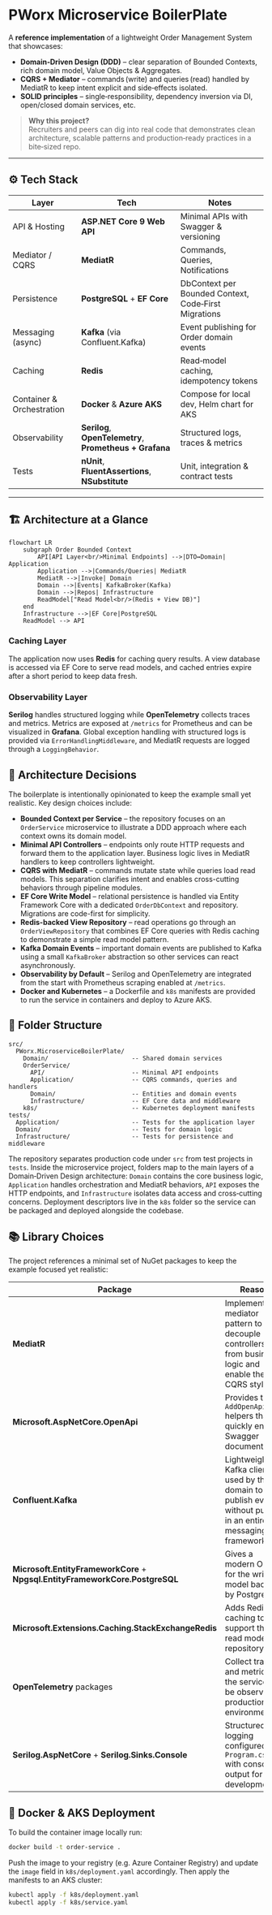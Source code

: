 # PWorx Microservice BoilerPlate

A **reference implementation** of a lightweight Order Management System that showcases:

* **Domain‑Driven Design (DDD)** – clear separation of Bounded Contexts, rich domain model, Value Objects & Aggregates.  
* **CQRS + Mediator** – commands (write) and queries (read) handled by MediatR to keep intent explicit and side‑effects isolated.  
* **SOLID principles** – single‑responsibility, dependency inversion via DI, open/closed domain services, etc.

> **Why this project?**  
> Recruiters and peers can dig into real code that demonstrates clean architecture, scalable patterns and production‑ready practices in a bite‑sized repo.

---

## ⚙️ Tech Stack

| Layer | Tech | Notes |
|-------|------|-------|
| API & Hosting | **ASP.NET Core 9 Web API** | Minimal APIs with Swagger & versioning |
| Mediator / CQRS | **MediatR** | Commands, Queries, Notifications |
| Persistence | **PostgreSQL** + **EF Core** | DbContext per Bounded Context, Code‑First Migrations |
| Messaging (async) | **Kafka** (via Confluent.Kafka) | Event publishing for Order domain events |
| Caching | **Redis** | Read‑model caching, idempotency tokens |
| Container & Orchestration | **Docker** & **Azure AKS** | Compose for local dev, Helm chart for AKS |
| Observability | **Serilog**, **OpenTelemetry**, **Prometheus + Grafana** | Structured logs, traces & metrics |
| Tests | **nUnit**, **FluentAssertions**, **NSubstitute** | Unit, integration & contract tests |

---

## 🏗️ Architecture at a Glance

```mermaid
flowchart LR
    subgraph Order Bounded Context
        API[API Layer<br/>Minimal Endpoints] -->|DTO↔Domain| Application
        Application -->|Commands/Queries| MediatR
        MediatR -->|Invoke| Domain
        Domain -->|Events| KafkaBroker(Kafka)
        Domain -->|Repos| Infrastructure
        ReadModel["Read Model<br/>(Redis + View DB)"]
    end
    Infrastructure -->|EF Core|PostgreSQL
    ReadModel --> API
```
### Caching Layer
The application now uses **Redis** for caching query results. A view database is accessed via EF Core to serve read models, and cached entries expire after a short period to keep data fresh.

### Observability Layer
**Serilog** handles structured logging while **OpenTelemetry** collects traces and metrics. Metrics are exposed at `/metrics` for Prometheus and can be visualized in **Grafana**.
Global exception handling with structured logs is provided via `ErrorHandlingMiddleware`, and MediatR requests are logged through a `LoggingBehavior`.

## 📝 Architecture Decisions

The boilerplate is intentionally opinionated to keep the example small yet realistic. Key design choices include:

* **Bounded Context per Service** – the repository focuses on an `OrderService` microservice to illustrate a DDD approach where each context owns its domain model.
* **Minimal API Controllers** – endpoints only route HTTP requests and forward them to the application layer. Business logic lives in MediatR handlers to keep controllers lightweight.
* **CQRS with MediatR** – commands mutate state while queries load read models. This separation clarifies intent and enables cross-cutting behaviors through pipeline modules.
* **EF Core Write Model** – relational persistence is handled via Entity Framework Core with a dedicated `OrderDbContext` and repository. Migrations are code-first for simplicity.
* **Redis-backed View Repository** – read operations go through an `OrderViewRepository` that combines EF Core queries with Redis caching to demonstrate a simple read model pattern.
* **Kafka Domain Events** – important domain events are published to Kafka using a small `KafkaBroker` abstraction so other services can react asynchronously.
* **Observability by Default** – Serilog and OpenTelemetry are integrated from the start with Prometheus scraping enabled at `/metrics`.
* **Docker and Kubernetes** – a Dockerfile and `k8s` manifests are provided to run the service in containers and deploy to Azure AKS.

## 📁 Folder Structure

```
src/
  PWorx.MicroserviceBoilerPlate/
    Domain/                       -- Shared domain services
    OrderService/
      API/                        -- Minimal API endpoints
      Application/                -- CQRS commands, queries and handlers
      Domain/                     -- Entities and domain events
      Infrastructure/             -- EF Core data and middleware
    k8s/                          -- Kubernetes deployment manifests
tests/
  Application/                    -- Tests for the application layer
  Domain/                         -- Tests for domain logic
  Infrastructure/                 -- Tests for persistence and middleware
```

The repository separates production code under `src` from test projects in
`tests`. Inside the microservice project, folders map to the main layers of a
Domain‑Driven Design architecture: `Domain` contains the core business logic,
`Application` handles orchestration and MediatR behaviors, `API` exposes the
HTTP endpoints, and `Infrastructure` isolates data access and cross‑cutting
concerns. Deployment descriptors live in the `k8s` folder so the service can be
packaged and deployed alongside the codebase.

## 📚 Library Choices

The project references a minimal set of NuGet packages to keep the example focused yet realistic:

| Package | Reason |
|---------|-------|
| **MediatR** | Implements the mediator pattern to decouple controllers from business logic and enable the CQRS style. |
| **Microsoft.AspNetCore.OpenApi** | Provides the `AddOpenApi` helpers that quickly enable Swagger documentation. |
| **Confluent.Kafka** | Lightweight Kafka client used by the domain to publish events without pulling in an entire messaging framework. |
| **Microsoft.EntityFrameworkCore** + **Npgsql.EntityFrameworkCore.PostgreSQL** | Gives a modern ORM for the write model backed by PostgreSQL. |
| **Microsoft.Extensions.Caching.StackExchangeRedis** | Adds Redis caching to support the read model repository. |
| **OpenTelemetry** packages | Collect traces and metrics so the service can be observed in production environments. |
| **Serilog.AspNetCore** + **Serilog.Sinks.Console** | Structured logging configured in <code>Program.cs</code> with console output for local development. |


## 🚀 Docker & AKS Deployment

To build the container image locally run:

```bash
docker build -t order-service .
```

Push the image to your registry (e.g. Azure Container Registry) and update the
`image` field in `k8s/deployment.yaml` accordingly. Then apply the manifests to
an AKS cluster:

```bash
kubectl apply -f k8s/deployment.yaml
kubectl apply -f k8s/service.yaml
```
